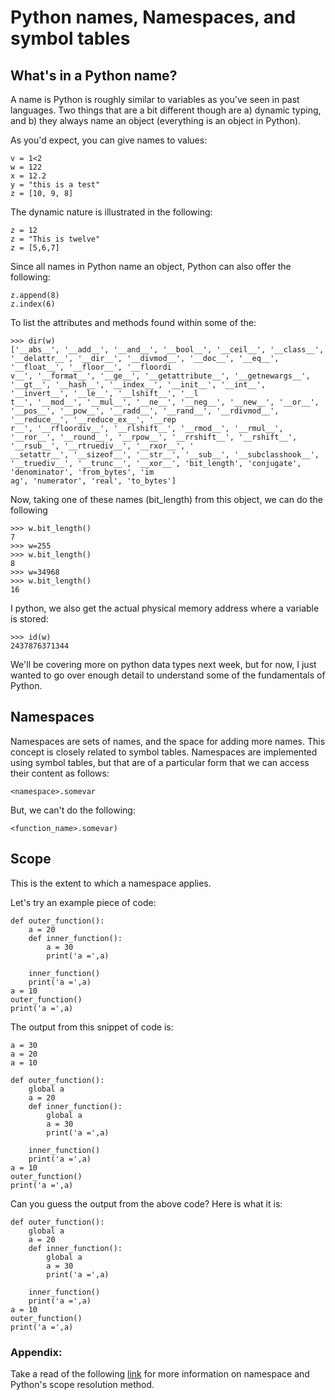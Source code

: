 # Python names, Namespaces, and symbol tables

## What's in a Python name?

A name is Python is roughly similar to variables as you've seen in past languages. Two things that are a bit different though are a) dynamic typing, and b) they always name an object (everything is an object in Python).

As you'd expect, you can give names to values:

```
v = 1<2
w = 122
x = 12.2
y = "this is a test"
z = [10, 9, 8]
```

The dynamic nature is illustrated in the following:

```
z = 12
z = "This is twelve"
z = [5,6,7]
```

Since all names in Python name an object, Python can also offer the following:
```
z.append(8)
z.index(6)
```

To list the attributes and methods found within some of the:

```
>>> dir(w)
['__abs__', '__add__', '__and__', '__bool__', '__ceil__', '__class__', '__delattr__', '__dir__', '__divmod__', '__doc__', '__eq__', '__float__', '__floor__', '__floordi
v__', '__format__', '__ge__', '__getattribute__', '__getnewargs__', '__gt__', '__hash__', '__index__', '__init__', '__int__', '__invert__', '__le__', '__lshift__', '__l
t__', '__mod__', '__mul__', '__ne__', '__neg__', '__new__', '__or__', '__pos__', '__pow__', '__radd__', '__rand__', '__rdivmod__', '__reduce__', '__reduce_ex__', '__rep
r__', '__rfloordiv__', '__rlshift__', '__rmod__', '__rmul__', '__ror__', '__round__', '__rpow__', '__rrshift__', '__rshift__', '__rsub__', '__rtruediv__', '__rxor__', '
__setattr__', '__sizeof__', '__str__', '__sub__', '__subclasshook__', '__truediv__', '__trunc__', '__xor__', 'bit_length', 'conjugate', 'denominator', 'from_bytes', 'im
ag', 'numerator', 'real', 'to_bytes']

```

Now, taking one of these names (bit_length) from this object, we can do the following

```
>>> w.bit_length()
7
>>> w=255
>>> w.bit_length()
8
>>> w=34968
>>> w.bit_length()
16
```

I python, we also get the actual physical memory address where a variable is stored:

```
>>> id(w)
2437876371344
```

We'll be covering more on python data types next week, but for now, I just wanted to go over enough detail to understand some of the fundamentals of Python.


## Namespaces

Namespaces are sets of names, and the space for adding more names. This concept is closely related to symbol tables. Namespaces are implemented using symbol tables, but that are of a particular form that we can access their content as follows:

```
<namespace>.somevar
```

But, we can't do the following:

```
<function_name>.somevar)
```

## Scope

This is the extent to which a namespace applies.

Let's try an example piece of code:

```
def outer_function():
    a = 20
    def inner_function():
        a = 30
        print('a =',a)

    inner_function()
    print('a =',a)
a = 10
outer_function()
print('a =',a)
```

The output from this snippet of code is:
```
a = 30
a = 20
a = 10
```

```
def outer_function():
    global a
    a = 20
    def inner_function():
        global a
        a = 30
        print('a =',a)

    inner_function()
    print('a =',a)
a = 10
outer_function()
print('a =',a)
```

Can you guess the output from the above code? Here is what it is:

```
def outer_function():
    global a
    a = 20
    def inner_function():
        global a
        a = 30
        print('a =',a)

    inner_function()
    print('a =',a)
a = 10
outer_function()
print('a =',a)
```

### Appendix:

Take a read of the following [link](http://sebastianraschka.com/Articles/2014_python_scope_and_namespaces.html) for more information on namespace and Python's scope resolution method.
